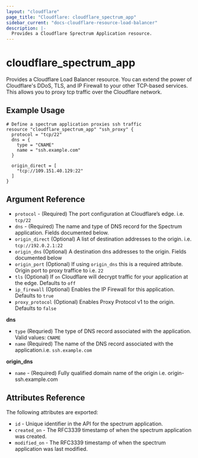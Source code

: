 ```yaml
---
layout: "cloudflare"
page_title: "Cloudflare: cloudflare_spectrum_app"
sidebar_current: "docs-cloudflare-resource-load-balancer"
description: |-
  Provides a Cloudflare Sprectrum Application resource.
---
```


# cloudflare_spectrum_app

Provides a Cloudflare Load Balancer resource.  You can extend the power of Cloudflare's DDoS, TLS, and IP Firewall to your other TCP-based services. This allows you to proxy tcp traffic over the Cloudflare network.

## Example Usage

```hcl
# Define a spectrum application proxies ssh traffic
resource "cloudflare_spectrum_app" "ssh_proxy" {
  protocol = "tcp/22"
  dns = {
    type = "CNAME"
    name = "ssh.example.com"
  }
  
  origin_direct = [
    "tcp://109.151.40.129:22"
  ]
}
```

## Argument Reference
* `protocol`  - (Required) The port configuration at Cloudflare’s edge. i.e. `tcp/22`
* `dns` - (Required) The name and type of DNS record for the Spectrum application. Fields documented below.
* `origin_direct` (Optional) A list of destination addresses to the origin. i.e. `tcp://192.0.2.1:22`
* `origin_dns` (Optional) A destination dns addresses to the origin. Fields documented below
* `origin_port` (Optional) If using `origin_dns` this is a required attribute. Origin port to proxy traffice to i.e. `22`
* `tls` (Optional) If `on` Cloudflare will decrypt traffic for your application at the edge. Defaults to `off`
* `ip_firewall` (Optional) Enables the IP Firewall for this application. Defaults to `true`
* `proxy_protocol` (Optional) Enables Proxy Protocol v1 to the origin. Defaults to `false`

**dns**

* `type` (Requried) The type of DNS record associated with the application. Valid values: `CNAME`
* `name` (Required) The name of the DNS record associated with the application.i.e. `ssh.example.com`

**origin_dns**

* `name` - (Required) Fully qualified domain name of the origin i.e. origin-ssh.example.com
## Attributes Reference

The following attributes are exported:

* `id` - Unique identifier in the API for the spectrum application.
* `created_on` - The RFC3339 timestamp of when the spectrum application was created.
* `modified_on` - The RFC3339 timestamp of when the spectrum application was last modified.